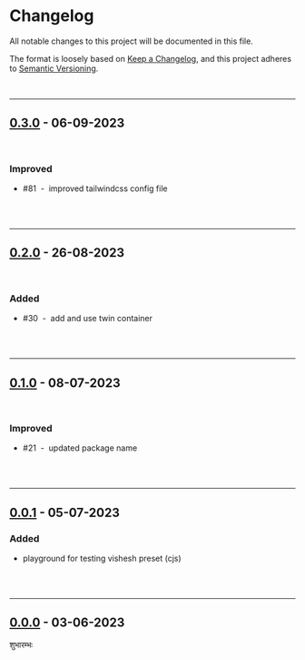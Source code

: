 # Changelog

All notable changes to this project will be documented in this file.

The format is loosely based on [Keep a Changelog][changelog],
and this project adheres to [Semantic Versioning][semver].

<br>

---

## [0.3.0] - 06-09-2023

<br>

### Improved

- #81 &nbsp;-&nbsp; improved tailwindcss config file

<br /><br />

---

## [0.2.0] - 26-08-2023

<br>

### Added

- #30 &nbsp;-&nbsp; add and use twin container

<br><br>

---

## [0.1.0] - 08-07-2023

<br>

### Improved

- #21 &nbsp;-&nbsp; updated package name

<br><br>

---

## [0.0.1] - 05-07-2023

### Added

- playground for testing vishesh preset (cjs)

<br><br>

---

## [0.0.0] - 03-06-2023

शुभारम्भः

[0.3.0]: https://github.com/mrjadeja/vishesh/commit/af778dea...f709c3c1
[0.2.0]: https://github.com/mrjadeja/vishesh/compare/b7f440a2...af778dea
[0.1.0]: https://github.com/mrjadeja/vishesh/compare/60e5816f...b7f440a2
[0.0.1]: https://github.com/mrjadeja/vishesh/compare/0be58e6a...60e5816f "Initial Setup"
[0.0.0]: https://github.com/mrjadeja/vishesh/commit/0be58e6a1c46e655452249712c55dbc8f496091f "Initial commit"
[changelog]: https://keepachangelog.com/en/1.0.0/ "Keep a changelog guide"
[semver]: https://semver.org/spec/v2.0.0.html "Semantic versioning"

